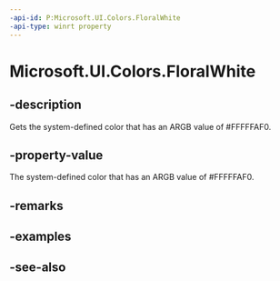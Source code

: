```yaml
---
-api-id: P:Microsoft.UI.Colors.FloralWhite
-api-type: winrt property
---
```


<!-- Property syntax
public Windows.UI.Color FloralWhite { get; }
-->

# Microsoft.UI.Colors.FloralWhite

## -description

Gets the system-defined color that has an ARGB value of #FFFFFAF0.

## -property-value

The system-defined color that has an ARGB value of #FFFFFAF0.

## -remarks

## -examples

## -see-also
